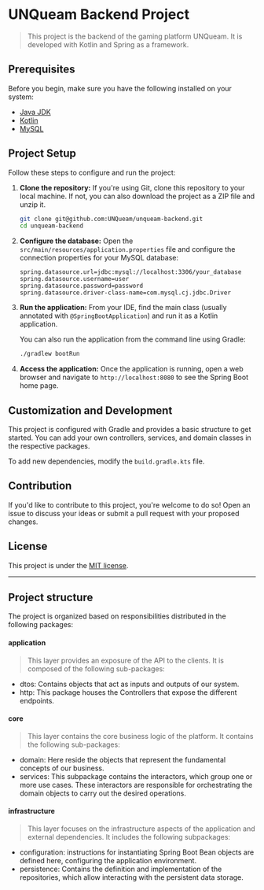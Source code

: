 # UNQueam Backend Project

> This project is the backend of the gaming platform UNQueam. It is developed with Kotlin and Spring as a framework.

## Prerequisites

Before you begin, make sure you have the following installed on your system:

- [Java JDK](https://www.oracle.com/java/technologies/javase-downloads.html)
- [Kotlin](https://kotlinlang.org/docs/tutorials/command-line.html)
- [MySQL](https://www.mysql.com/downloads/)

## Project Setup

Follow these steps to configure and run the project:

1. **Clone the repository:** If you're using Git, clone this repository to your local machine. If not, you can also download the project as a ZIP file and unzip it.

    ```sh
    git clone git@github.com:UNQueam/unqueam-backend.git
    cd unqueam-backend
    ```

2. **Configure the database:** Open the `src/main/resources/application.properties` file and configure the connection properties for your MySQL database:

    ```properties
    spring.datasource.url=jdbc:mysql://localhost:3306/your_database
    spring.datasource.username=user
    spring.datasource.password=password
    spring.datasource.driver-class-name=com.mysql.cj.jdbc.Driver
    ```

3. **Run the application:** From your IDE, find the main class (usually annotated with `@SpringBootApplication`) and run it as a Kotlin application.

    You can also run the application from the command line using Gradle:

    ```sh
    ./gradlew bootRun
    ```

4. **Access the application:** Once the application is running, open a web browser and navigate to `http://localhost:8080` to see the Spring Boot home page.

## Customization and Development

This project is configured with Gradle and provides a basic structure to get started. You can add your own controllers, services, and domain classes in the respective packages.

To add new dependencies, modify the `build.gradle.kts` file.

## Contribution

If you'd like to contribute to this project, you're welcome to do so! Open an issue to discuss your ideas or submit a pull request with your proposed changes.

## License

This project is under the [MIT license](LICENSE).

---

## Project structure

The project is organized based on responsibilities distributed in the following packages:

#### application
> This layer provides an exposure of the API to the clients. It is composed of the following sub-packages:

- dtos: Contains objects that act as inputs and outputs of our system.
- http: This package houses the Controllers that expose the different endpoints.

#### core
> This layer contains the core business logic of the platform. It contains the following sub-packages:

- domain: Here reside the objects that represent the fundamental concepts of our business.
- services: This subpackage contains the interactors, which group one or more use cases. These interactors are responsible for orchestrating the domain objects to carry out the desired operations.

#### infrastructure
> This layer focuses on the infrastructure aspects of the application and external dependencies. It includes the following subpackages:

- configuration: instructions for instantiating Spring Boot Bean objects are defined here, configuring the application environment.
- persistence: Contains the definition and implementation of the repositories, which allow interacting with the persistent data storage.
